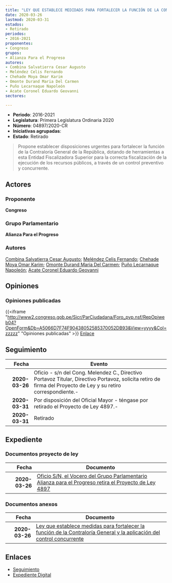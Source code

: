 ```yaml
---
title: "LEY QUE ESTABLECE MEDIDADS PARA FORTALECER LA FUNCIÓN DE LA CONTRALORÍA GENERAL Y LA APLICACIÓN DEL CONTROL CONCURRENTE"
date: 2020-03-26
lastmod: 2020-03-31
estados:
- Retirado
periodos:
- 2016-2021
proponentes:
- Congreso
grupos:
- Alianza Para el Progreso
autores:
- Combina Salvatierra Cesar Augusto
- Meléndez Celis Fernando
- Chehade Moya Omar Karim
- Omonte Durand Maria Del Carmen
- Puño Lecarnaque Napoleón
- Acate Coronel Eduardo Geovanni
sectores:

---
```

- **Periodo**: 2016-2021
- **Legislatura**: Primera Legislatura Ordinaria 2020
- **Número**: 04897/2020-CR
- **Iniciativas agrupadas**: 
- **Estado**: Retirado

> Propone establecer disposiciones urgentes para fortalecer la función de la Contraloría General de la República, dotando de herramientas a esta Entidad Fiscalizadora Superior para la correcta fiscalización de la ejecución de los recursos públicos, a través de un control preventivo y concurrente.


## Actores

### Proponente

**Congreso**

### Grupo Parlamentario

**Alianza Para el Progreso**

### Autores

[Combina Salvatierra Cesar Augusto](mailto:mailto:ccombina@congreso.gob.pe); [Meléndez Celis Fernando](mailto:mailto:fmelendez@congreso.gob.pe); [Chehade Moya Omar Karim](mailto:mailto:ochehade@congreso.gob.pe); [Omonte Durand Maria Del Carmen](mailto:mailto:momonte@congreso.gob.pe); [Puño Lecarnaque Napoleón](mailto:mailto:npuno@congreso.gob.pe); [Acate Coronel Eduardo Geovanni](mailto:mailto:eacate@congreso.gob.pe)

## Opiniones

### Opiniones publicadas

{{<iframe "http://www2.congreso.gob.pe/Sicr/ParCiudadana/Foro_pvp.nsf/RepOpiweb04?OpenForm&Db=A5066D7F74F90438052585370052DB93&View=yyyy&Col=zzzzz" "Opiniones publicadas" >}}
[Enlace](http://www2.congreso.gob.pe/Sicr/ParCiudadana/Foro_pvp.nsf/RepOpiweb04?OpenForm&Db=A5066D7F74F90438052585370052DB93&View=yyyy&Col=zzzzz)


## Seguimiento

| Fecha | Evento |
|------:|--------|
| **2020-03-26** | Oficio - s/n del Cong. Melendez C., Directivo Portavoz Titular, Directivo Portavoz, solicita retiro de firma del Proyecto de Ley y su retiro correspondiente.- |
| **2020-03-31** | Por disposición del Oficial Mayor - téngase por retirado el Proyecto de Ley 4897.- |
| **2020-03-31** | Retirado |

## Expediente

### Documentos proyecto de ley

| Fecha | Documento |
|------:|-----------|
| **2020-03-26** | [Oficio S/N, el Vocero del Grupo Parlamentario Alianza para el Progreso retira el Proyecto de Ley 4897](http://www.leyes.congreso.gob.pe/Documentos/2016_2021/Oficios/Grupos_Parlamentarios/OFICIO-SN-FERNANDO.MELENDEZ-CELIS..pdf) |

### Documentos anexos

| Fecha | Documento |
|------:|-----------|
| **2020-03-26** | [Ley que establece medidas para fortalecer la función de la Contraloría General y la aplicación del control concurrente](http://www.leyes.congreso.gob.pe/Documentos/2016_2021/Proyectos_de_Ley_y_de_Resoluciones_Legislativas/PL04897-20200326..pdf) |

## Enlaces

- [Seguimiento](http://www2.congreso.gob.pe/Sicr/TraDocEstProc/CLProLey2016.nsf/f7fff46988ca05b1052578e100829cc7/995bdf885b507b3c05258537006ea042?OpenDocument)
- [Expediente Digital](http://www2.congreso.gob.pe/Sicr/TraDocEstProc/CLProLey2016.nsf/f7fff46988ca05b1052578e100829cc7/995bdf885b507b3c05258537006ea042?OpenDocument&Click=05257FB7005EB655.eb71d0cf91d8294e05256cdf006b5706/$Body/0.1C6C)

